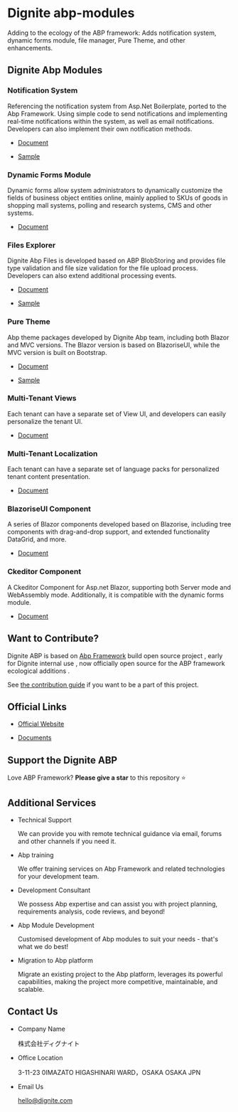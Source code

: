 # Dignite abp-modules

Adding to the ecology of the ABP framework: Adds notification system, dynamic forms module, file manager, Pure Theme, and other enhancements.

## Dignite Abp Modules

### Notification System

Referencing the notification system from Asp.Net Boilerplate, ported to the Abp Framework. Using simple code to send notifications and implementing real-time notifications within the system, as well as email notifications. Developers can also implement their own notification methods.

- [Document](https://learn.dignite.com/en/abp/latest/Notifications)

- [Sample](https://github.com/dignite-projects/dignite-abp/tree/main/samples/NotificationCenterSample)

### Dynamic Forms Module

Dynamic forms allow system administrators to dynamically customize the fields of business object entities online, mainly applied to SKUs of goods in shopping mall systems, polling and research systems, CMS and other systems.

- [Document](https://learn.dignite.com/en/abp/latest/Dynamic-Forms)

### Files Explorer

Dignite Abp Files is developed based on ABP BlobStoring and provides file type validation and file size validation for the file upload process. Developers can also extend additional processing events.

- [Document](https://learn.dignite.com/en/abp/latest/File-Explorer)

- [Sample](https://github.com/dignite-projects/dignite-abp/tree/main/samples/FileExplorerSample)

### Pure Theme

Abp theme packages developed by Dignite Abp team, including both Blazor and MVC versions. The Blazor version is based on BlazoriseUI, while the MVC version is built on Bootstrap.

- [Document](https://learn.dignite.com/en/abp/latest/Pure-Theme)

- [Sample](https://github.com/dignite-projects/dignite-abp/tree/main/modules/pure-theme)

### Multi-Tenant Views

Each tenant can have a separate set of View UI, and developers can easily personalize the tenant UI.

- [Document](https://learn.dignite.com/en/abp/latest/Views-MultiTenancy)

### Multi-Tenant Localization

Each tenant can have a separate set of language packs for personalized tenant content presentation.

- [Document](https://learn.dignite.com/en/abp/latest/Localization-MultiTenancy)

### BlazoriseUI Component

A series of Blazor components developed based on Blazorise, including tree components with drag-and-drop support, and extended functionality DataGrid, and more.

- [Document](https://learn.dignite.com/en/abp/latest/BlazoriseUI-Component)

### Ckeditor Component

A Ckeditor Component for Asp.net Blazor, supporting both Server mode and WebAssembly mode. Additionally, it is compatible with the dynamic forms module.

- [Document](https://learn.dignite.com/en/abp/latest/Blazor-Ckeditor-Component)

## Want to Contribute?

Dignite ABP is based on [Abp Framework](https://github.com/abpframework) build open source project , early for Dignite internal use , now officially open source for the ABP framework ecological additions .

See [the contribution guide](https://learn.dignite.com/en/abp/latest/Contribution/Index) if you want to be a part of this project.

## Official Links

- <a href="https://dignite.com/dignite-abp" target="_blank">Official Website</a>

- <a href="https://learn.dignite.com/en/abp" target="_blank">Documents</a>

## Support the Dignite ABP

Love ABP Framework? **Please give a star** to this repository :star:

## Additional Services

- Technical Support

  We can provide you with remote technical guidance via email, forums and other channels if you need it.

- Abp training

  We offer training services on Abp Framework and related technologies for your development team.

- Development Consultant

  We possess Abp expertise and can assist you with project planning, requirements analysis, code reviews, and beyond!

- Abp Module Development

  Customised development of Abp modules to suit your needs - that's what we do best!

- Migration to Abp platform

  Migrate an existing project to the Abp platform, leverages its powerful capabilities, making the project more competitive, maintainable, and scalable.

## Contact Us

- Company Name

  株式会社ディグナイト

- Office Location

  3-11-23 0IMAZATO HIGASHINARI WARD，OSAKA OSAKA JPN

- Email Us
  
  <hello@dignite.com>
